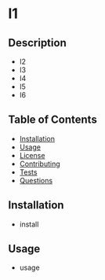 
# l1

## Description

  - l2
  - l3
  - l4
  - l5
  - l6

## Table of Contents

  - [Installation](#installation)
  - [Usage](#usage)
  - [License](#license)
  - [Contributing](#contributing)
  - [Tests](#tests)
  - [Questions](#questions)

## Installation

  - install

## Usage

  - usage


